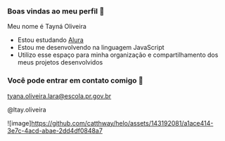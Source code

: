 ### Boas vindas ao meu perfil 🖤

Meu nome é Tayná Oliveira

- Estou estudando [Alura](https://www.alura.com.br)
- Estou me desenvolvendo na linguagem JavaScript
- Utilizo esse espaço para minha organização e compartilhamento dos meus projetos desenvolvidos

### Você pode entrar em contato comigo 📧

tyana.oliveira.lara@escola.pr.gov.br

@ltay.oliveira

![image]https://github.com/catthway/helo/assets/143192081/a1ace414-3e7c-4acd-abae-2dd4df0848a7



